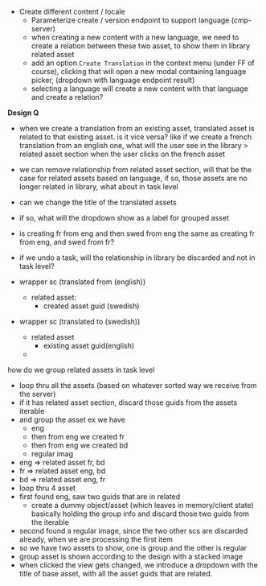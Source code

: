 - Create different content / locale
	- Parameterize create / version endpoint to support language (cmp-server)
	- when creating a new content with a new language, we need to create a relation between these two asset, to show them in library related asset
	- add an option `Create Translation` in the context menu (under FF of course), clicking that will open a new modal containing language picker, (dropdown with language endpoint result)
	- selecting a language will create a new content with that language and create a relation?


**Design Q**
- when we create a translation from an existing asset, translated asset is related to that existing asset. is it vice versa? like if we create a french translation from an english one, what will the user see in the library > related asset section when the user clicks on the french asset
- we can remove relationship from related asset section, will that be the case for related assets based on language, if so, those assets are no longer related in library, what about in task level
- can we change the title of the translated assets
- if so, what will the dropdown show as a label for grouped asset
- is creating fr from eng and then swed from eng the same as creating fr from eng, and swed from fr?
- if we undo a task, will the relationship in library be discarded and not in task level?

- wrapper sc (translated from (english))
	- related asset:
		- created asset guid (swedish)
- wrapper sc (translated to (swedish))
	- related asset
		- existing asset guid(english)
	-

how do we group related assets in task level
- loop thru all the assets (based on whatever sorted way we receive from the server)
- if it has related asset section, discard those guids from the assets iterable
- and group the asset
ex
	we have
	- eng
	- then from eng we created fr
	- then from eng we created bd
	- regular imag
- eng => related asset fr, bd
- fr => related asset eng, bd
- bd => related asset eng, fr
- loop thru 4 asset
- first found eng, saw two guids that are in related
	- create a dummy object/asset (which leaves in memory/client state) basically holding the group info and discard those two guids from the iterable
- second found a regular image, since the two other scs are discarded already, when we are processing the first item
- so we have two assets to show, one is group and the other is regular
- group asset is shown according to the design with a stacked image
- when clicked the view gets changed, we introduce a dropdown with the title of base asset, with all the asset guids that are related.